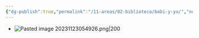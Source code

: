 ```yaml
---
{"dg-publish":true,"permalink":"/11-areas/02-biblioteca/babi-y-yo/","noteIcon":""}
---
```


- ![Pasted image 20231123054926.png|200](/img/user/10%20Entrada%20%F0%9F%9B%92/%F0%9F%92%BE%20Adjuntos/Pasted%20image%2020231123054926.png)